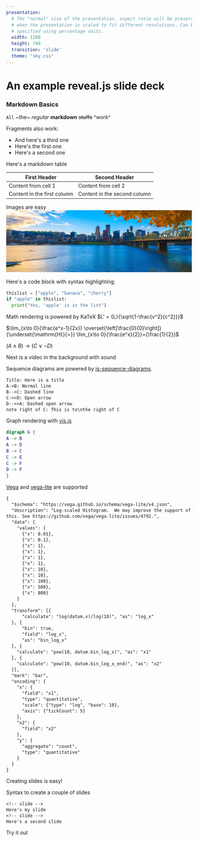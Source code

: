 ```yaml
---
presentation:
  # The "normal" size of the presentation, aspect ratio will be preserved
  # when the presentation is scaled to fit different resolutions. Can be
  # specified using percentage units.
  width: 1280
  height: 740
  transition: 'slide'
  theme: "sky.css"
---
```


<!-- slide -->
# An example reveal.js slide deck

<!-- slide -->
### Markdown Basics
`All` ~the~ *regular* **markdown** ~~stuffs~~ ^work^

<!-- slide -->
Fragments also work:

- And here's a third one <!-- .element: class="fragment" data-fragment-index="3" -->
- Here's the first one <!-- .element: class="fragment" data-fragment-index="1" -->
- Here's a second one <!-- .element: class="fragment" data-fragment-index="2" -->

<!-- slide -->
Here's a markdown table

First Header | Second Header
|------------ | -------------|
Content from cell 1 | Content from cell 2
Content in the first column | Content in the second column

<!-- slide -->
Images are easy
![Portland](PdxFall18.jpg)

<!-- slide -->
Here's a code block with syntax highlighting:
```py {.line-numbers}
thislist = ["apple", "banana", "cherry"]
if "apple" in thislist:
  print("Yes, 'apple' is in the list")
```
<!-- slide -->
Math rendering is powered by KaTeX
$L' = {L}{\sqrt{1-\frac{v^2}{c^2}}}$

$\lim_{x\to 0}{\frac{e^x-1}{2x}}
 \overset{\left[\frac{0}{0}\right]}{\underset{\mathrm{H}}{=}}
 \lim_{x\to 0}{\frac{e^x}{2}}={\frac{1}{2}}$

$(A \land B) \to (C \lor \neg D)$

<!-- slide -->
Next is a video in the background with sound

<!-- slide data-background-video=Languages.mp4 data-background-video-loop=true -->


<!-- slide -->
Sequence diagrams are powered by [js-sequence-diagrams](https://bramp.github.io/js-sequence-diagrams/).
```sequence {theme="hand"}
Title: Here is a title
A->B: Normal line
B-->C: Dashed line
C->>D: Open arrow
D-->>A: Dashed open arrow
note right of C: This is to\nthe right of C
```

<!-- slide -->
Graph rendering with [vis.js](https://github.com/mdaines/viz.js)

```dot
digraph G {
A -> B
A -> D
B -> C
C -> E
C -> F
D -> F
}
```

<!-- slide -->

[Vega](https://vega.github.io/vega/) and [vega-lite](https://vega.github.io/vega-lite/) are supported
```vega-lite
{
  "$schema": "https://vega.github.io/schema/vega-lite/v4.json",
  "description": "Log-scaled Histogram.  We may improve the support of this. See https://github.com/vega/vega-lite/issues/4792.",
  "data": {
    "values": [
      {"x": 0.01},
      {"x": 0.1},
      {"x": 1},
      {"x": 1},
      {"x": 1},
      {"x": 1},
      {"x": 10},
      {"x": 10},
      {"x": 100},
      {"x": 500},
      {"x": 800}
    ]
  },
  "transform": [{
      "calculate": "log(datum.x)/log(10)", "as": "log_x"
  }, {
      "bin": true,
      "field": "log_x",
      "as": "bin_log_x"
  }, {
    "calculate": "pow(10, datum.bin_log_x)", "as": "x1"
  }, {
    "calculate": "pow(10, datum.bin_log_x_end)", "as": "x2"
  }],
  "mark": "bar",
  "encoding": {
    "x": {
      "field": "x1",
      "type": "quantitative",
      "scale": {"type": "log", "base": 10},
      "axis": {"tickCount": 5}
    },
    "x2": {
      "field": "x2"
    },
    "y": {
      "aggregate": "count",
      "type": "quantitative"
    }
  }
}
```

<!-- slide -->
Creating slides is easy!

Syntax to create a couple of slides
```
<!-- slide -->
Here's my slide
<!-- slide -->
Here's a second slide
```
Try it out
